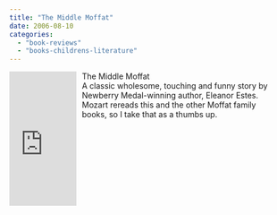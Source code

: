 ```yaml
---
title: "The Middle Moffat"
date: 2006-08-10
categories: 
  - "book-reviews"
  - "books-childrens-literature"
---
```


<iframe scrolling="no" frameborder="0" marginheight="0" marginwidth="0" src="http://rcm.amazon.com/e/cm?t=soultravelers-20&o=1&p=8&l=as1&asins=0152025294&fc1=000000&IS2=1&lt1=_blank&lc1=0000FF&bc1=000000&bg1=FFFFFF&f=ifr" style="width: 120px; height: 240px; margin-right: 10px; float: left; margin-bottom: 20px;"></iframe>

The Middle Moffat  
A classic wholesome, touching and funny story by  
Newberry Medal-winning author, Eleanor Estes.  
Mozart rereads this and the other Moffat family  
books, so I take that as a thumbs up.
